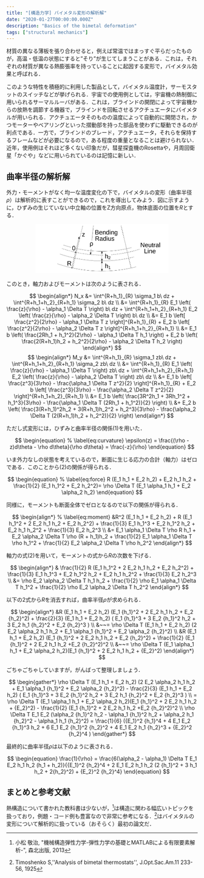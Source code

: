```yaml
---
title: "[構造力学] バイメタル変形の解析解"
date: "2020-01-27T00:00:00.000Z"
description: "Basics of the bimetal deformation"
tags: ["structural mechanics"]
---
```


材質の異なる薄板を張り合わせると，例えば常温ではまっすぐ平らだったものが，高温・低温の状態にすると”そり”が生じてしまうことがある．これは，それぞれの材質が異なる熱膨張率を持っていることに起因する変形で，バイメタル効果と呼ばれる．

このような特性を積極的に利用した製品として，バイメタル温度計，サーモスタットのスイッチなどが挙げられる．宇宙での使用例としては，宇宙機の熱制御に用いられるサーマルルーバがある．これは，ブラインドの開閉によって宇宙機からの放熱を調節する機器で，ブラインドを回転させるアクチュエータにバイメタルが用いられる．アクチュエータそのものの温度によって自動的に開閉され，かつモーターやベアリングといった摺動部を持った部品を使わずに駆動できるのが利点である．一方で，ブラインドのブレード，アクチュエータ，それらを保持するフレームなどが必要になるので，ある程度の重量となることは避けられない．近年，使用例はそれほど多くない印象だが，彗星探査機のRosettaや，月周回衛星「かぐや」などに用いられているのは記憶に新しい．

## 曲率半径の解析解

外力・モーメントがなく均一な温度変化の下で，バイメタルの変形（曲率半径$\rho$）は解析的に表すことができるので，これを導出してみよう．図に示すように，ひずみの生じていない中立軸の位置をZ方向原点，物体底面の位置を$R$とする．

<div align="center"><img src=".\bimetal.svg" width="350" title="Deformation of Bi-metal Beam"></div>

このとき，軸力およびモーメントは次のように表される．

$$
\begin{align*}
N_x &= \int^{R+h_1}_{R} \sigma_1 b\ dz + \int^{R+h_1+h_2}_{R+h_1} \sigma_2 b\ dz \\
&= \int^{R+h_1}_{R} E_1 \left( \frac{z}{\rho} - \alpha_1 \Delta T \right) b\ dz + \int^{R+h_1+h_2}_{R+h_1} E_2 \left( \frac{z}{\rho} - \alpha_2 \Delta T \right) b\ dz \\
&= E_1 b \left[ \frac{z^2}{2\rho} - \alpha_1 \Delta T z \right]^{R+h_1}_{R} + E_2 b \left[ \frac{z^2}{2\rho} - \alpha_2 \Delta T z \right]^{R+h_1+h_2}_{R+h_1} \\
&= E_1 b \left( \frac{2Rh_1 + h_1^2}{2\rho} - \alpha_1 \Delta T h_1 \right) + E_2 b \left( \frac{2(R+h_1)h_2 + h_2^2}{2\rho} - \alpha_2 \Delta T h_2 \right)
\end{align*}
$$
$$
\begin{align*}
M_y &= \int^{R+h_1}_{R} \sigma_1 zb\ dz + \int^{R+h_1+h_2}_{R+h_1} \sigma_2 zb\ dz \\
&= \int^{R+h_1}_{R} E_1 \left( \frac{z}{\rho} - \alpha_1 \Delta T \right) zb\ dz + \int^{R+h_1+h_2}_{R+h_1} E_2 \left( \frac{z}{\rho} - \alpha_2 \Delta T \right) zb\ dz \\
&= E_1 b \left[ \frac{z^3}{3\rho} - \frac{\alpha_1 \Delta T z^2}{2} \right]^{R+h_1}_{R} + E_2 b \left[ \frac{z^3}{3\rho} - \frac{\alpha_2 \Delta T z^2}{2} \right]^{R+h_1+h_2}_{R+h_1} \\
&= E_1 b \left( \frac{3R^2h_1 + 3Rh_1^2 + h_1^3}{3\rho} - \frac{\alpha_1 \Delta T (2Rh_1 + h_1^2)}{2} \right) \\
&+ E_2 b \left( \frac{3(R+h_1)^2h_2 + 3(R+h_1)h_2^2 + h_2^3}{3\rho} - \frac{\alpha_2 \Delta T (2(R+h_1)h_2 + h_2^2)}{2} \right)
\end{align*}
$$

ただし式変形には，ひずみと曲率半径の関係(1)を用いた．

$$
\begin{equation}
% \label{eq:curvature}
\epsilon(z) = \frac{(\rho - z)d\theta - \rho d\theta}{\rho d\theta} = \frac{-z}{\rho}
\end{equation}
$$

いま外力なしの状態を考えているので，断面に生じる応力の合計（軸力）はゼロである．このことから(2)の関係が得られる．

$$
\begin{equation}
% \label{eq:force}
R (E_1 h_1 + E_2 h_2) + E_2 h_1 h_2 + \frac{1}{2} (E_1 h_1^2 + E_2 h_2^2)= \rho \Delta T (E_1 \alpha_1 h_1 + E_2 \alpha_2 h_2)
\end{equation}
$$

同様に，モーメントも断面全体でゼロとなるので以下の関係が得られる．

$$
\begin{align*}
% \label{eq:moment}
&R^2 (E_1 h_1 + E_2 h_2) + R (E_1 h_1^2 + 2 E_2 h_1 h_2 + E_2 h_2^2) + \frac{1}{3} E_1 h_1^3 + E_2 h_1^2 h_2 + E_2 h_1 h_2^2 + \frac{1}{3} E_2 h_2^3 \\
&= E_1 \alpha_1 \Delta T \rho R h_1 + E_2 \alpha_2 \Delta T \rho (R + h_1)h_2 + \frac{1}{2} E_1 \alpha_1 \Delta T \rho h_1^2 + \frac{1}{2} E_2 \alpha_2 \Delta T \rho h_2^2
\end{align*}
$$

軸力の式(2)を用いて，モーメントの式から$R$の次数を下げる．

$$
\begin{align*}
& \frac{1}{2} R (E_1 h_1^2 + 2 E_2 h_1 h_2 + E_2 h_2^2) + \frac{1}{3} E_1 h_1^3 + E_2 h_1^2 h_2 + E_2 h_1 h_2^2 + \frac{1}{3} E_2 h_2^3 \\
&= \rho E_2 \alpha_2 \Delta T h_1 h_2 + \frac{1}{2} \rho E_1 \alpha_1 \Delta T h_1^2 + \frac{1}{2} \rho E_2 \alpha_2 \Delta T h_2^2
\end{align*}
$$

以下の2式から$R$を消去すれば，曲率半径$\rho$が求められる．

$$
\begin{align*}
&R (E_1 h_1 + E_2 h_2) (E_1 {h_1}^2 + 2 E_2 h_1 h_2 + E_2 {h_2}^2) + \frac{2}{3} (E_1 h_1 + E_2 h_2) ( E_1 {h_1}^3 + 3 E_2 {h_1}^2 h_2 + 3 E_2 h_1 {h_2}^2 + E_2 {h_2}^3 ) \\
&~~= \rho \Delta T (E_1 h_1 + E_2 h_2) (2 E_2 \alpha_2 h_1 h_2 + E_1 \alpha_1 {h_1}^2 + E_2 \alpha_2 {h_2}^2) \\
&R (E_1 h_1 + E_2 h_2) (E_1 {h_1}^2 + 2 E_2 h_1 h_2 + E_2 {h_2}^2) + \frac{1}{2} (E_1 {h_1}^2 + 2 E_2 h_1 h_2 +E_2 {h_2}^2)^2 \\
&~~= \rho \Delta T (E_1 \alpha_1 h_1 + E_2 \alpha_2 h_2)(E_1 {h_1}^2 + 2 E_2 h_1 h_2 + {E_2}^2)
\end{align*}
$$

ごちゃごちゃしていますが，がんばって整理しましょう．

$$
\begin{gather*}
\rho \Delta T (E_1 h_1 + E_2 h_2) (2 E_2 \alpha_2 h_1 h_2 + E_1 \alpha_1 {h_1}^2 + E_2 \alpha_2 {h_2}^2) - \frac{2}{3} (E_1 h_1 + E_2 h_2) ( E_1 {h_1}^3 + 3 E_2 {h_1}^2 h_2 + 3 E_2 h_1 {h_2}^2 + E_2 {h_2}^3 ) \\
= \rho \Delta T (E_1 \alpha_1 h_1 + E_2 \alpha_2 h_2)(E_1 {h_1}^2 + 2 E_2 h_1 h_2 + {E_2}^2) -
\frac{1}{2} (E_1 {h_1}^2 + 2 E_2 h_1 h_2 +E_2 {h_2}^2)^2 \\
\rho \Delta T E_1 E_2 (\alpha_2 {h_1}^2 h_2 - \alpha_1 {h_1}^2 h_2 + \alpha_2 h_1 {h_2}^2 - \alpha_1 h_1 {h_2}^2)
= \frac{1}{6} ({E_1}^2 {h_1}^4 + 4 E_1 E_2 {h_1}^3 h_2 + 6 E_1 E_2 {h_1}^2 {h_2}^2 + 4 E_1 E_2 h_1 {h_2}^3 + {E_2}^2 {h_2}^4 )
\end{gather*}
$$

最終的に曲率半径$\rho$は以下のように表される．

$$
\begin{equation}
\frac{1}{\rho} = \frac{6(\alpha_2 - \alpha_1) \Delta T E_1 E_2 h_1 h_2 (h_1 + h_2)}{{E_1}^2 {h_2}^4 + 2 E_1 E_2 h_1 h_2 (2 {h_1}^2 + 3 h_1 h_2 + 2{h_2}^2) + {E_2}^2 {h_2}^4}
\end{equation}
$$

## まとめと参考文献

熱構造について書かれた教科書は少ないが，[^1]は構造に関わる幅広いトピックを扱っており，例題・コード例も豊富なので非常に参考になる．[^2]はバイメタルの変形について解析的に扱っている（おそらく）最初の論文だ．

[^1]: 小松 敬治, "機械構造弾性力学-弾性力学の基礎とMATLABによる有限要素解析-", 森北出版, 2013
[^2]: Timoshenko S,''Analysis of bimetal thermostats'', J.Opt.Sac.Am.11 233-56, 1925